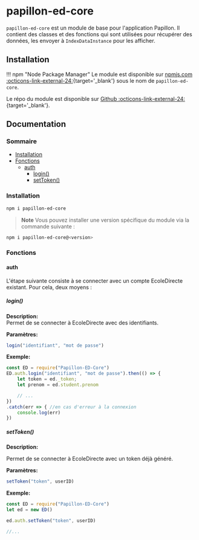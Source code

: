 # papillon-ed-core

`papillon-ed-core` est un module de base pour l'application Papillon. Il contient des classes et des fonctions qui sont utilisées pour récupérer des données, les envoyer à `IndexDataInstance` pour les afficher.

## Installation

!!! npm "Node Package Manager"
     Le module est disponible sur [npmjs.com :octicons-link-external-24:](https://www.npmjs.com/package/@papillonapp/ed-core){target='_blank'} sous le nom de `papillon-ed-core`.

Le répo du module est disponible sur [Github :octicons-link-external-24:](https://github.com/PapillonApp/Papillon-ED-Core/){target='_blank'}.


## Documentation

### Sommaire
- [Installation](#installation)
- [Fonctions](#fonctions)
     - [auth](#auth)
          - [login()](#login)
          - [setToken()](#settoken)


### Installation
```bash
npm i papillon-ed-core
```
> **Note**
> Vous pouvez installer une version spécifique du module via la commande suivante :
```sh
npm i papillon-ed-core@<version>
```

### Fonctions

#### auth
L'étape suivante consiste à se connecter avec un compte EcoleDirecte existant.
Pour cela, deux moyens :

##### login()
**Description:**<br>
Permet de se connecter à EcoleDirecte avec des identifiants.

**Paramètres:**

```javascript
login("identifiant", "mot de passe")
```

**Exemple:**

```javascript
const ED = require("Papillon-ED-Core")
ED.auth.login("identifiant", "mot de passe").then(() => {
    let token = ed._token;
    let prenom = ed.student.prenom

    // ...
})
.catch(err => { //en cas d'erreur à la connexion
    console.log(err)
})
```

##### setToken()
**Description:**<br>

Permet de se connecter à EcoleDirecte avec un token déjà généré.

**Paramètres:**
```javascript
setToken("token", userID)
```

**Exemple:**
```javascript
const ED = require("Papillon-ED-Core")
let ed = new ED()

ed.auth.setToken("token", userID)

//...
```
